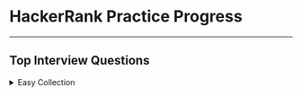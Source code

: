 # HackerRank Practice Progress

---

## Top Interview Questions

<details>

<summary>Easy Collection</summary>

---

Array 6/11

Strings

Linked Lists

Trees

Sorting and Searching

Dynamic Programming

Design

Math

Others

---

</details>